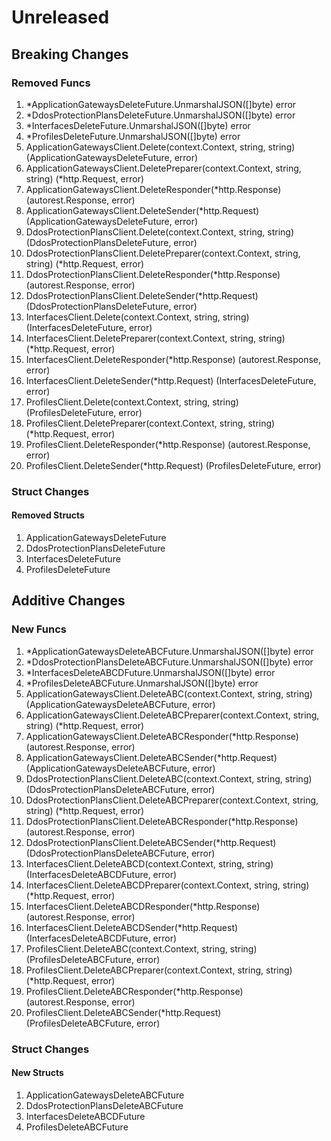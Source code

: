 # Unreleased

## Breaking Changes

### Removed Funcs

1. *ApplicationGatewaysDeleteFuture.UnmarshalJSON([]byte) error
1. *DdosProtectionPlansDeleteFuture.UnmarshalJSON([]byte) error
1. *InterfacesDeleteFuture.UnmarshalJSON([]byte) error
1. *ProfilesDeleteFuture.UnmarshalJSON([]byte) error
1. ApplicationGatewaysClient.Delete(context.Context, string, string) (ApplicationGatewaysDeleteFuture, error)
1. ApplicationGatewaysClient.DeletePreparer(context.Context, string, string) (*http.Request, error)
1. ApplicationGatewaysClient.DeleteResponder(*http.Response) (autorest.Response, error)
1. ApplicationGatewaysClient.DeleteSender(*http.Request) (ApplicationGatewaysDeleteFuture, error)
1. DdosProtectionPlansClient.Delete(context.Context, string, string) (DdosProtectionPlansDeleteFuture, error)
1. DdosProtectionPlansClient.DeletePreparer(context.Context, string, string) (*http.Request, error)
1. DdosProtectionPlansClient.DeleteResponder(*http.Response) (autorest.Response, error)
1. DdosProtectionPlansClient.DeleteSender(*http.Request) (DdosProtectionPlansDeleteFuture, error)
1. InterfacesClient.Delete(context.Context, string, string) (InterfacesDeleteFuture, error)
1. InterfacesClient.DeletePreparer(context.Context, string, string) (*http.Request, error)
1. InterfacesClient.DeleteResponder(*http.Response) (autorest.Response, error)
1. InterfacesClient.DeleteSender(*http.Request) (InterfacesDeleteFuture, error)
1. ProfilesClient.Delete(context.Context, string, string) (ProfilesDeleteFuture, error)
1. ProfilesClient.DeletePreparer(context.Context, string, string) (*http.Request, error)
1. ProfilesClient.DeleteResponder(*http.Response) (autorest.Response, error)
1. ProfilesClient.DeleteSender(*http.Request) (ProfilesDeleteFuture, error)

### Struct Changes

#### Removed Structs

1. ApplicationGatewaysDeleteFuture
1. DdosProtectionPlansDeleteFuture
1. InterfacesDeleteFuture
1. ProfilesDeleteFuture

## Additive Changes

### New Funcs

1. *ApplicationGatewaysDeleteABCFuture.UnmarshalJSON([]byte) error
1. *DdosProtectionPlansDeleteABCFuture.UnmarshalJSON([]byte) error
1. *InterfacesDeleteABCDFuture.UnmarshalJSON([]byte) error
1. *ProfilesDeleteABCFuture.UnmarshalJSON([]byte) error
1. ApplicationGatewaysClient.DeleteABC(context.Context, string, string) (ApplicationGatewaysDeleteABCFuture, error)
1. ApplicationGatewaysClient.DeleteABCPreparer(context.Context, string, string) (*http.Request, error)
1. ApplicationGatewaysClient.DeleteABCResponder(*http.Response) (autorest.Response, error)
1. ApplicationGatewaysClient.DeleteABCSender(*http.Request) (ApplicationGatewaysDeleteABCFuture, error)
1. DdosProtectionPlansClient.DeleteABC(context.Context, string, string) (DdosProtectionPlansDeleteABCFuture, error)
1. DdosProtectionPlansClient.DeleteABCPreparer(context.Context, string, string) (*http.Request, error)
1. DdosProtectionPlansClient.DeleteABCResponder(*http.Response) (autorest.Response, error)
1. DdosProtectionPlansClient.DeleteABCSender(*http.Request) (DdosProtectionPlansDeleteABCFuture, error)
1. InterfacesClient.DeleteABCD(context.Context, string, string) (InterfacesDeleteABCDFuture, error)
1. InterfacesClient.DeleteABCDPreparer(context.Context, string, string) (*http.Request, error)
1. InterfacesClient.DeleteABCDResponder(*http.Response) (autorest.Response, error)
1. InterfacesClient.DeleteABCDSender(*http.Request) (InterfacesDeleteABCDFuture, error)
1. ProfilesClient.DeleteABC(context.Context, string, string) (ProfilesDeleteABCFuture, error)
1. ProfilesClient.DeleteABCPreparer(context.Context, string, string) (*http.Request, error)
1. ProfilesClient.DeleteABCResponder(*http.Response) (autorest.Response, error)
1. ProfilesClient.DeleteABCSender(*http.Request) (ProfilesDeleteABCFuture, error)

### Struct Changes

#### New Structs

1. ApplicationGatewaysDeleteABCFuture
1. DdosProtectionPlansDeleteABCFuture
1. InterfacesDeleteABCDFuture
1. ProfilesDeleteABCFuture
